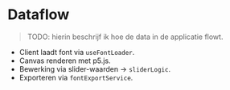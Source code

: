 # Dataflow

> TODO: hierin beschrijf ik hoe de data in de applicatie flowt.

- Client laadt font via `useFontLoader`.
- Canvas renderen met p5.js.
- Bewerking via slider-waarden → `sliderLogic`.
- Exporteren via `fontExportService`.
